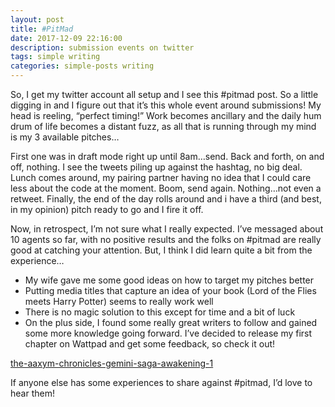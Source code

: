 ```yaml
---
layout: post
title: #PitMad
date: 2017-12-09 22:16:00
description: submission events on twitter
tags: simple writing
categories: simple-posts writing
---
```


So, I get my twitter account all setup and I see this #pitmad post.  So a little digging in and I figure out that it’s this whole event around submissions!  My head is reeling, “perfect timing!”  Work becomes ancillary and the daily hum drum of life becomes a distant fuzz, as all that is running through my mind is my 3 available pitches…

First one was in draft mode right up until 8am…send.  Back and forth, on and off, nothing.  I see the tweets piling up against the hashtag, no big deal.  Lunch comes around, my pairing partner having no idea that I could care less about the code at the moment.  Boom, send again.  Nothing…not even a retweet.  Finally, the end of the day rolls around and i have a third (and best, in my opinion) pitch ready to go and I fire it off.

 

Now, in retrospect, I’m not sure what I really expected.  I’ve messaged about 10 agents so far, with no positive results and the folks on #pitmad are really good at catching your attention.  But, I think I did learn quite a bit from the experience…

- My wife gave me some good ideas on how to target my pitches better
- Putting media titles that capture an idea of your book (Lord of the Flies meets Harry Potter) seems to really work well
- There is no magic solution to this except for time and a bit of luck
- On the plus side, I found some really great writers to follow and gained some more knowledge going forward.  I’ve decided to release my first chapter on Wattpad and get some feedback, so check it out!

[the-aaxym-chronicles-gemini-saga-awakening-1](https://www.wattpad.com/505043055-the-aaxym-chronicles-gemini-saga-awakening-1)

 

If anyone else has some experiences to share against #pitmad, I’d love to hear them!
